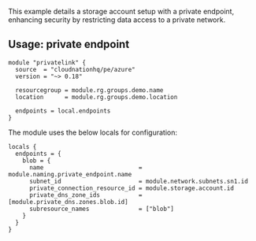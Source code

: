 This example details a storage account setup with a private endpoint, enhancing security by restricting data access to a private network.

## Usage: private endpoint

```hcl
module "privatelink" {
  source  = "cloudnationhq/pe/azure"
  version = "~> 0.18"

  resourcegroup = module.rg.groups.demo.name
  location      = module.rg.groups.demo.location

  endpoints = local.endpoints
}
```

The module uses the below locals for configuration:

```hcl
locals {
  endpoints = {
    blob = {
      name                           = module.naming.private_endpoint.name
      subnet_id                      = module.network.subnets.sn1.id
      private_connection_resource_id = module.storage.account.id
      private_dns_zone_ids           = [module.private_dns.zones.blob.id]
      subresource_names              = ["blob"]
    }
  }
}
```

